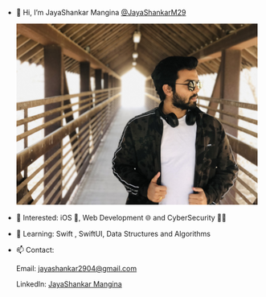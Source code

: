 - 👋 Hi, I’m JayaShankar Mangina [@JayaShankarM29](https://github.com/JayaShankarM29)

     ![My Image](/IMG_2840.jpg)

- 👀 Interested: iOS , Web Development 🌐 and CyberSecurity 🕵️‍♂️
- 🌱 Learning:   Swift , SwiftUI, Data Structures and Algorithms
- 📫 Contact:

     Email: <jayashankar2904@gmail.com>
     
     LinkedIn: [JayaShankar Mangina](https://www.linkedin.com/in/jayashankarmangina/)

<!---
JayaShankarM29/JayaShankarM29 is a ✨ special ✨ repository because its `README.md` (this file) appears on your GitHub profile.
You can click the Preview link to take a look at your changes.
--->
